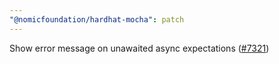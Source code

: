 ```yaml
---
"@nomicfoundation/hardhat-mocha": patch
---
```


Show error message on unawaited async expectations ([#7321](https://github.com/NomicFoundation/hardhat/issues/7321))
